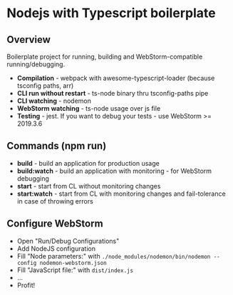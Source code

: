 # Nodejs with Typescript boilerplate

## Overview
Boilerplate project for running, building and WebStorm-compatible running/debugging.

- **Compilation** - webpack with awesome-typescript-loader (because tsconfig paths, arr)
- **CLI run without restart** - ts-node binary thru tsconfig-paths pipe
- **CLI watching** - nodemon
- **WebStorm watching** - ts-node usage over js file
- **Testing** - jest. If you want to debug your tests - use WebStorm >= 2019.3.6

## Commands (npm run)
- **build** - build an application for production usage
- **build:watch** - build an application with monitoring - for WebStorm debugging 
- **start** - start from CL without monitoring changes
- **start:watch** - start from CL with monitoring changes and fail-tolerance in case of throwing errors

## Configure WebStorm
- Open "Run/Debug Configurations" 
- Add NodeJS configuration
- Fill "Node parameters:" with `./node_modules/nodemon/bin/nodemon --config nodemon-webstorm.json`
- Fill "JavaScript file:" with `dist/index.js`
- ...
- Profit!